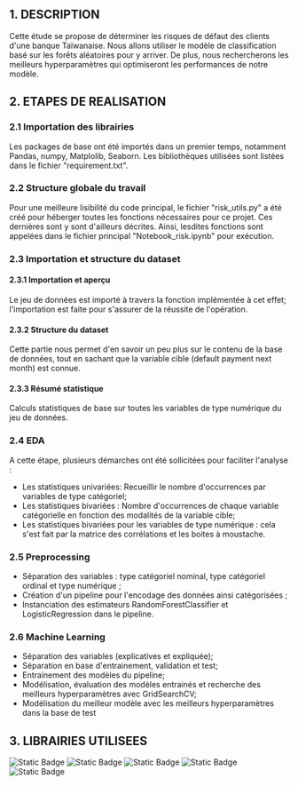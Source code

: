 ## 1. DESCRIPTION

Cette étude se propose de déterminer les risques de défaut des clients d'une banque Taïwanaise. Nous allons utiliser le modèle de classification basé sur les forêts aléatoires pour y arriver. De plus, nous rechercherons les meilleurs hyperparamètres qui optimiseront les performances de notre modèle.

## 2. ETAPES DE REALISATION

### 2.1 Importation des librairies
Les packages de base ont été importés dans un premier temps, notamment Pandas, numpy, Matplolib, Seaborn. Les bibliothèques utilisées sont listées dans le fichier "requirement.txt".

### 2.2 Structure globale du travail
Pour une meilleure lisibilité du code principal, le fichier "risk_utils.py" a été créé pour héberger toutes les fonctions nécessaires pour ce projet. Ces dernières sont y sont d'ailleurs décrites. Ainsi, lesdites fonctions sont appelées dans le fichier principal "Notebook_risk.ipynb" pour exécution.

### 2.3 Importation et structure du dataset
#### 2.3.1 Importation et aperçu
Le jeu de données est importé à travers la fonction implémentée à cet effet; l'importation est faite pour s'assurer de la réussite de l'opération.

#### 2.3.2 Structure du dataset
Cette partie nous permet d'en savoir un peu plus sur le contenu de la base de données, tout en sachant que la variable cible (default payment next month) est connue.

#### 2.3.3 Résumé statistique
Calculs statistiques de base sur toutes les variables de type numérique du jeu de données.

### 2.4 EDA
A cette étape, plusieurs démarches ont été sollicitées pour faciliter l'analyse :
- Les statistiques univariées: Recueillir le nombre d'occurrences par variables de type catégoriel;
- Les statistiques bivariées : Nombre d'occurrences de chaque variable catégorielle en fonction des modalités de la variable cible;
- Les statistiques bivariées pour les variables  de type numérique : cela s'est fait par la matrice des corrélations et les boites à moustache.

### 2.5 Preprocessing
- Séparation des variables : type catégoriel nominal, type catégoriel ordinal et type numérique ;
- Création d'un pipeline pour l'encodage des données ainsi catégorisées ;
- Instanciation des estimateurs RandomForestClassifier et LogisticRegression dans le pipeline.

### 2.6 Machine Learning
- Séparation des variables (explicatives et expliquée);
- Séparation en base d'entrainement, validation et test;
- Entrainement des modèles du pipeline;
- Modélisation, évaluation des modèles entrainés et recherche des meilleurs hyperparamètres avec GridSearchCV;
- Modélisation du meilleur modèle avec les meilleurs hyperparamètres dans la base de test


## 3. LIBRAIRIES UTILISEES
![Static Badge](https://img.shields.io/badge/Pandas-black?style=for-the-badge&logo=Pandas) ![Static Badge](https://img.shields.io/badge/Scikit-learn-black?style=for-the-badge&logo=Scikit-learn) ![Static Badge](https://img.shields.io/badge/Numpy-black?style=for-the-badge&logo=Numpy) ![Static Badge](https://img.shields.io/badge/Matplotlib-black?style=for-the-badge&logo=Matplotlib) ![Static Badge](https://img.shields.io/badge/Seaborn-black?style=for-the-badge&logo=Seaborn)





